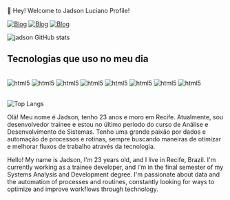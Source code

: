 👾 Hey! Welcome to Jadson Luciano Profile!

[![Blog](https://img.shields.io/badge/LinkedIn-0077B5?style=for-the-badge&logo=linkedin&logoColor=white)](https://www.linkedin.com/in/jadson-luciano-94465824a/)
[![Blog](https://img.shields.io/badge/Instagram-E4405F?style=for-the-badge&logo=instagram&logoColor=white)](https://www.instagram.com/_jadson01/)
[![Blog](https://img.shields.io/badge/Gmail-D14836?style=for-the-badge&logo=gmail&logoColor=white)](jadson0120@gmail.com)

![jadson GitHub stats](https://github-readme-stats.vercel.app/api?username=jadsondev01&show_icons=true&theme=radical)


## Tecnologias que uso no meu dia

<div style = "display: inline_block"><br/>
<img a ="center" alt ="html5" src ="https://img.shields.io/badge/HTML5-E34F26?style=for-the-badge&logo=html5&logoColor=white" />
<img a ="center" alt ="html5" src ="https://img.shields.io/badge/CSS3-1572B6?style=for-the-badge&logo=css3&logoColor=white" />
<img a ="center" alt ="html5" src ="https://img.shields.io/badge/C%23-239120?style=for-the-badge&logo=c-sharp&logoColor=white" />
<img a ="center" alt ="html5" src ="https://img.shields.io/badge/.NET-5C2D91?style=for-the-badge&logo=.net&logoColor=white" />
<img a ="center" alt ="html5" src ="https://img.shields.io/badge/JavaScript-F7DF1E?style=for-the-badge&logo=javascript&logoColor=black" />
<img a ="center" alt ="html5" src ="https://img.shields.io/badge/Python-14354C?style=for-the-badge&logo=python&logoColor=white" />
<img a ="center" alt ="html5" src ="https://img.shields.io/badge/SQLite-07405E?style=for-the-badge&logo=sqlite&logoColor=white" />
<img a ="center" alt ="html5" src ="https://img.shields.io/badge/Microsoft_Excel-217346?style=for-the-badge&logo=microsoft-excel&logoColor=white" />
</div><br>

![Top Langs](https://github-readme-stats.vercel.app/api/top-langs/?username=jadsondev01&size_weight=0.5&count_weight=0.5)


Olá! Meu nome é Jadson, tenho 23 anos e moro em Recife. Atualmente, sou desenvolvedor trainee e estou no último período do curso de Análise e Desenvolvimento de Sistemas. Tenho uma grande paixão por dados e automação de processos e rotinas, sempre buscando maneiras de otimizar e melhorar fluxos de trabalho através da tecnologia.

Hello! My name is Jadson, I'm 23 years old, and I live in Recife, Brazil. I'm currently working as a trainee developer, and I'm in the final semester of my Systems Analysis and Development degree. I'm passionate about data and the automation of processes and routines, constantly looking for ways to optimize and improve workflows through technology.


